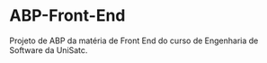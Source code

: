 # ABP-Front-End
Projeto de ABP da matéria de Front End do curso de Engenharia de Software da UniSatc.
